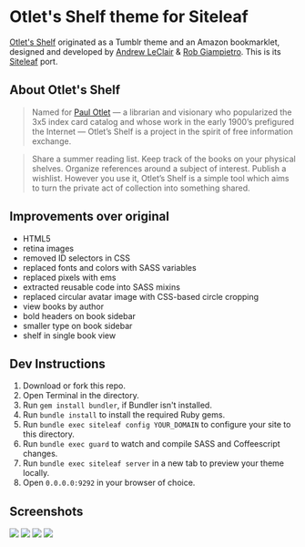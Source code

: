 # Otlet's Shelf theme for Siteleaf

[Otlet's Shelf](http://otletsshelf.tumblr.com) originated as a Tumblr theme and an Amazon bookmarklet, designed and developed by [Andrew LeClair](http://www.andrewleclair.com/) & [Rob Giampietro](http://www.linedandunlined.com/). This is its [Siteleaf](http://siteleaf.com) port.

## About Otlet's Shelf

> Named for [Paul Otlet](http://en.wikipedia.org/wiki/Paul_Otlet) — a librarian and visionary who popularized the 3x5 index card catalog and whose work in the early 1900’s prefigured the Internet — Otlet’s Shelf is a project in the spirit of free information exchange.

> Share a summer reading list. Keep track of the books on your physical shelves. Organize references around a subject of interest. Publish a wishlist. However you use it, Otlet’s Shelf is a simple tool which aims to turn the private act of collection into something shared.

## Improvements over original

- HTML5
- retina images
- removed ID selectors in CSS
- replaced fonts and colors with SASS variables
- replaced pixels with ems
- extracted reusable code into SASS mixins
- replaced circular avatar image with CSS-based circle cropping
- view books by author
- bold headers on book sidebar
- smaller type on book sidebar
- shelf in single book view

## Dev Instructions

1. Download or fork this repo.
2. Open Terminal in the directory.
3. Run `gem install bundler`, if Bundler isn't installed.
4. Run `bundle install` to install the required Ruby gems.
5. Run `bundle exec siteleaf config YOUR_DOMAIN` to configure your site to this directory.
6. Run `bundle exec guard` to watch and compile SASS and Coffeescript changes.
7. Run `bundle exec siteleaf server` in a new tab to preview your theme locally.
8. Open `0.0.0.0:9292` in your browser of choice.

## Screenshots

![](http://dstry.it/RaXB/Screen%20Shot%202013-09-24%20at%206.05.04%20PM.png)
![](http://dstry.it/RaXY/Screen%20Shot%202013-09-24%20at%206.09.08%20PM.png)
![](http://dstry.it/RaYD/Screen%20Shot%202013-09-24%20at%206.11.20%20PM.png)
![](http://dstry.it/RbMk/Screen%20Shot%202013-09-24%20at%206.12.49%20PM.png)
